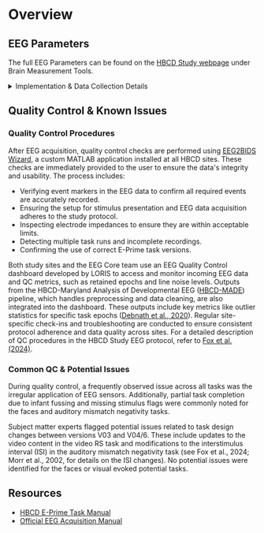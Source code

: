 # Overview

## EEG Parameters

The full EEG Parameters can be found on the [HBCD Study webpage](https://hbcdstudy.org/study-protocols/) under Brain Measurement Tools.

<details>
<summary>Implementation & Data Collection Details</summary>
<ul>
<li><b>Method of Administration</b>: RA administered in person</li>
<li><b>Child Specific/Unspecific Form</b>: Child Specific</li>
<li><b>Visits</b>: V03, V04, V06</li>
<li><b>Estimated length of time for completion</b>: Video RS 3 min; Face 5 min, MMN 11.5(V03) & 8.5 (V04/06) min; VEP 1 min</li>
</ul>
</details>

## Quality Control & Known Issues 
### Quality Control Procedures   
After EEG acquisition, quality control checks are performed using [EEG2BIDS Wizard](https://github.com/aces/eeg2bids), a custom MATLAB application installed at all HBCD sites. These checks are immediately provided to the user to ensure the data's integrity and usability. The process includes:

- Verifying event markers in the EEG data to confirm all required events are accurately recorded.
- Ensuring the setup for stimulus presentation and EEG data acquisition adheres to the study protocol.
- Inspecting electrode impedances to ensure they are within acceptable limits.
- Detecting multiple task runs and incomplete recordings.
- Confirming the use of correct E-Prime task versions.

Both study sites and the EEG Core team use an EEG Quality Control dashboard developed by LORIS to access and monitor incoming EEG data and QC metrics, such as retained epochs and line noise levels. Outputs from the HBCD-Maryland Analysis of Developmental EEG ([HBCD-MADE](https://github.com/DCAN-Labs/HBCD-MADE)) pipeline, which handles preprocessing and data cleaning, are also integrated into the dashboard. These outputs include key metrics like outlier statistics for specific task epochs ([Debnath et al., 2020](https://doi.org/10.1111/psyp.13580)). Regular site-specific check-ins and troubleshooting are conducted to ensure consistent protocol adherence and data quality across sites. For a detailed description of QC procedures in the HBCD Study EEG protocol, refer to [Fox et al. (2024)](https://doi.org/10.1016/j.dcn.2024.101447).

### Common QC & Potential Issues
During quality control, a frequently observed issue across all tasks was the irregular application of EEG sensors. Additionally, partial task completion due to infant fussing and missing stimulus flags were commonly noted for the faces and auditory mismatch negativity tasks.

Subject matter experts flagged potential issues related to task design changes between versions V03 and V04/6. These include updates to the video content in the video RS task and modifications to the interstimulus interval (ISI) in the auditory mismatch negativity task (see Fox et al., 2024; Morr et al., 2002, for details on the ISI changes). No potential issues were identified for the faces or visual evoked potential tasks.

## Resources
- [HBCD E-Prime Task Manual](pdfs/HBCDE-PrimeTaskManual.pdf)  
- [Official EEG Acquisition Manual](pdfs/OfficialEEGAcquisitionManual6.23.24.pdf)

